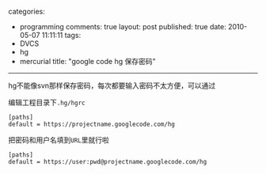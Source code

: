 categories: 
  - programming
comments: true
layout: post
published: true
date: 2010-05-07 11:11:11
tags: 
  - DVCS
  - hg
  - mercurial
title: "google code hg 保存密码"
---

hg不能像svn那样保存密码，每次都要输入密码不太方便，可以通过

编辑工程目录下`.hg/hgrc`

```
[paths]
default = https://projectname.googlecode.com/hg
```

把密码和用户名填到`URL`里就行啦

```
[paths]
default = https://user:pwd@projectname.googlecode.com/hg
```
